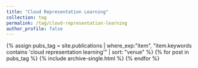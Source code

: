 ```yaml
---
title: "Cloud Representation Learning"
collection: tag
permalink: /tag/cloud-representation-learning
author_profile: false
---
```

{% assign pubs_tag = site.publications | where_exp:"item", "item.keywords contains 'cloud representation learning'" | sort: "venue" %}
{% for post in pubs_tag %}
  {% include archive-single.html %}
{% endfor %}